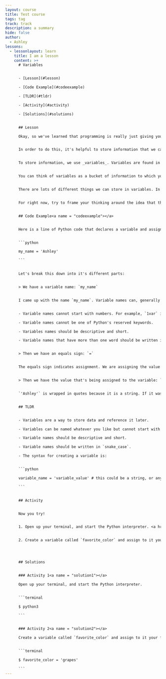 ```yaml
---
layout: course
title: Test course
tags: tag
track: track
description: a summary
hide: false
author:
  - Ashley
lessons:
  - lessonlayout: learn
    title: I am a lesson
    content: >+
      # Variables


      - [Lesson](#lesson)

      - [Code Example](#codeexample)

      - [TLDR](#tldr)

      - [Activity](#activity)

      - [Solutions](#solutions)


      ## Lesson

      Okay, so we've learned that programming is really just giving your computer instructions in a way that it can understand.


      In order to do this, it's helpful to store information that we can reference over and over. This way we can keep telling the computer, "Hey, look at this!", and it will know what we're talking about.


      To store information, we use _variables_. Variables are found in every single programming language - they are a fundamental part of helping your computer know what the f*ck you want it to do.


      You can think of variables as a bucket of information to which you give a name. Romeo had it right when he said "What's in a name - a rose by any other name would smell as sweet." The name you give your variable, from the computer's perspective doesn't matter. From a human perspective, it matters a lot. But we'll get into that in a second. 


      There are lots of different things we can store in variables. In Python, we call these things _objects_. Object is a term you'll hear a lot in programming. You might also hear things like "everything in Python is an object." That's true, and the specifics of what that really means will be coming later in this course. 


      For right now, try to frame your thinking around the idea that the _stuff_ of Python are objects. This includes words and typed characters (these are called _strings_), integers and other numerical forms, groups of data called _lists_, _dictionaries_, _tuples_, and _sets_, and other objects that you can create and define yourself. Any of these things can be stored inside of a variable for referencing at any point in your code (with some limitations, ::wink::).


      ## Code Example<a name = "codeexample"></a>


      Here is a line of Python code that declares a variable and assigns a value to it:


      ```python

      my_name = 'Ashley'

      ```


      Let's break this down into it's different parts:


      > We have a variable name: `my_name`


      I came up with the name `my_name`. Variable names can, generally speaking, be whatever you like. Here are some guidelines:


      - Variable names cannot start with numbers. For example, `1var` is not a valid variable name.

      - Variable names cannot be one of Python's reserved keywords. 

      - Variables names should be descriptive and short.

      - Variable names that have more than one word should be written in "snake cake". Snake case is when you replace all the spaces with underscores. For example, `this_is_snake_case`. This is common throughout all of Python.


      > Then we have an equals sign: `=`


      The equals sign indicates assignment. We are assigning the value on the right hand side of the equals sign to the variable we declared on left side of the equals sign.


      > Then we have the value that's being assigned to the variable: `'Ashley'`.


      `'Ashley'` is wrapped in quotes because it is a string. If it was not wrapped in quotes, the Python interpreter would think I was referencing another variable, and it would get confused, and throw an error. Remember - programming is about being super explicit so the computer knows wtf we're talking about. This is one of those instances.


      ## TLDR


      - Variables are a way to store data and reference it later.

      - Variables can be named whatever you like but cannot start with a number. 

      - Variable names should be descriptive and short.

      - Variable names should be written in `snake_case`.

      - The syntax for creating a variable is:


      ```python

      variable_name = 'variable_value' # this could be a string, or any other Python object/value

      ```


      ## Activity


      Now you try! 


      1. Open up your terminal, and start the Python interpreter. <a href = "#solution1">See Solution</a>


      2. Create a variable called `favorite_color` and assign to it your favorite color. <a href = "#solution2">See Solution</a>




      ## Solutions


      ### Activity 1<a name = "solution1"></a>

      Open up your terminal, and start the Python interpreter. 


      ```terminal

      $ python3

      ```


      ### Activity 2<a name = "solution2"></a>

      Create a variable called `favorite_color` and assign to it your favorite color.


      ```terminal

      $ favorite_color = 'grapes'

      ```
---
```

